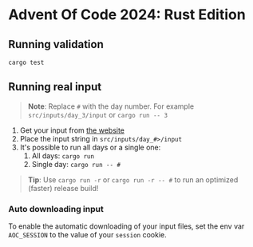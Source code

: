 # Advent Of Code 2024: Rust Edition

## Running validation

`cargo test`

## Running real input

> **Note**: Replace `#` with the day number. For example `src/inputs/day_3/input` or `cargo run -- 3`

1. Get your input from [the website](https://adventofcode.com/2024)
2. Place the input string in `src/inputs/day_#>/input`
3. It's possible to run all days or a single one:
    1. All days: `cargo run`
    2. Single day: `cargo run -- #`

> **Tip**: Use `cargo run -r` or `cargo run -r -- #` to run an optimized (faster) release build!

### Auto downloading input

To enable the automatic downloading of your input files, set the env var `AOC_SESSION` to the value of your `session`
cookie.